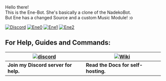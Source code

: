 Hello there!  
This is the Ene-Bot. She's basically a clone of the NadekoBot.   
But Ene has a changed Source and a custom Music Module! :o  

[![Discord](https://discordapp.com/api/guilds/284977269892448268/widget.png)](https://discord.gg/8kBW525)
[![Ene0](https://i.imgur.com/fFdUmKD.png)](http://gremagol.com/discord)
[![Ene1](https://i.imgur.com/opqiNVO.png)](http://gremagol.com/inv-ene)
[![Ene2](https://i.imgur.com/1XfvrNL.png)](http://gremagol.com/discord)

## For Help, Guides and Commands:

| [![discord](http://i.imgur.com/Cz1RWW6.png)](https://discord.gg/UJSYksa) | [![Wiki](http://i.imgur.com/e8eaWS3.png)](http://enecmdlist.readthedocs.io/en/latest/) |
| --- | --- |
| **Join my Discord server for help.** | **Read the Docs for self-hosting.** |